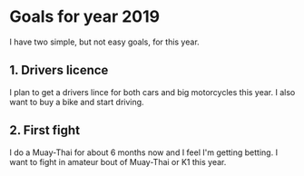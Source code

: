 # Goals for year 2019
I have two simple, but not easy goals, for this year.

## 1. Drivers licence
I plan to get a drivers lince for both cars and big motorcycles this year. I also want to buy a bike and start driving.

## 2. First fight
I do a Muay-Thai for about 6 months now and I feel I'm getting betting. I want to fight in amateur bout of Muay-Thai or K1 this year.

